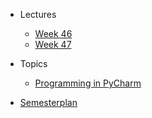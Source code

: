 - Lectures
  - [Week 46](lectures/week-46.md)
  - [Week 47](lectures/week-47.md)
- Topics
  - [Programming in PyCharm](topics/programming-in-pycharm.md)

- [Semesterplan](https://kompetence.kea.dk/studieordninger/AU_i_Informationsteknologi_2018_08_2019_04.pdf)